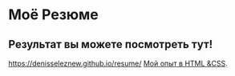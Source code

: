 # Моё Резюме

## Результат вы можете посмотреть тут!

https://denisseleznew.github.io/resume/
[Мой опыт в HTML &CSS](https://denisseleznew.github.io/resume/).
